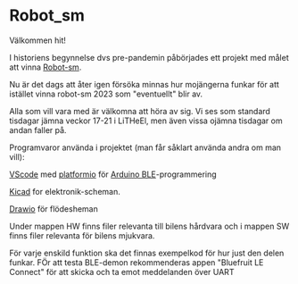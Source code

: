 # Robot_sm

Välkommen hit!

I historiens begynnelse dvs pre-pandemin påbörjades ett projekt med målet att vinna [Robot-sm](https://www.robotsm.se/hem/).

Nu är det dags att åter igen försöka minnas hur mojängerna funkar för att istället vinna robot-sm 2023 som "eventuellt" blir av. 

Alla som vill vara med är välkomna att höra av sig. Vi ses som standard tisdagar jämna veckor 17-21 i LiTHeEl, men även vissa ojämna tisdagar om andan faller på. 

Programvaror använda i projektet (man får såklart använda andra om man vill):

[VScode](https://code.visualstudio.com/) med [platformio](https://marketplace.visualstudio.com/items?itemName=platformio.platformio-ide) för [Arduino BLE](https://store.arduino.cc/products/arduino-nano-33-ble)-programmering

[Kicad](https://www.kicad.org/) for elektronik-scheman.

[Drawio](https://app.diagrams.net/) för flödesheman

Under mappen HW finns filer relevanta till bilens hårdvara och i mappen SW finns filer relevanta för bilens mjukvara.

För varje enskild funktion ska det finnas exempelkod för hur just den delen funkar.
FÖr att testa BLE-demon rekommenderas appen "Bluefruit LE Connect" för att skicka och ta emot meddelanden över UART

